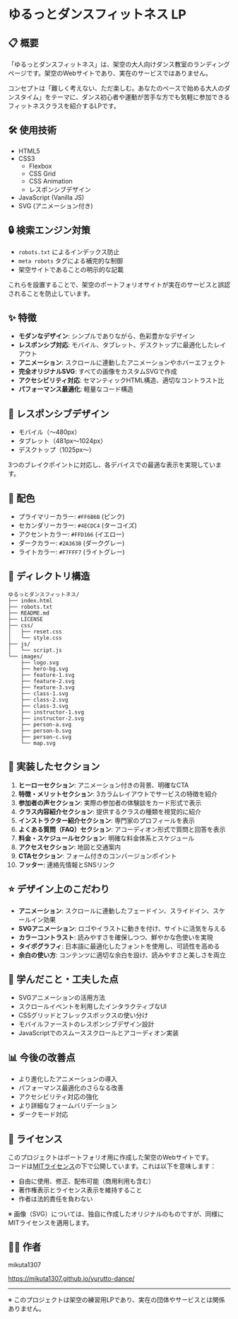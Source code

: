 # ゆるっとダンスフィットネス LP

## 📋 概要

「ゆるっとダンスフィットネス」は、架空の大人向けダンス教室のランディングページです。架空のWebサイトであり、実在のサービスではありません。

コンセプトは「難しく考えない、ただ楽しむ。あなたのペースで始める大人のダンスタイム」をテーマに、ダンス初心者や運動が苦手な方でも気軽に参加できるフィットネスクラスを紹介するLPです。

## 🛠️ 使用技術

- HTML5
- CSS3
  - Flexbox
  - CSS Grid
  - CSS Animation
  - レスポンシブデザイン
- JavaScript (Vanilla JS)
- SVG (アニメーション付き)

## 🔒 検索エンジン対策

- `robots.txt` によるインデックス防止
- `meta robots` タグによる補完的な制御
- 架空サイトであることの明示的な記載

これらを設置することで、架空のポートフォリオサイトが実在のサービスと誤認されることを防止しています。

## ✨ 特徴

- **モダンなデザイン**: シンプルでありながら、色彩豊かなデザイン
- **レスポンシブ対応**: モバイル、タブレット、デスクトップに最適化したレイアウト
- **アニメーション**: スクロールに連動したアニメーションやホバーエフェクト
- **完全オリジナルSVG**: すべての画像をカスタムSVGで作成
- **アクセシビリティ対応**: セマンティックHTML構造、適切なコントラスト比
- **パフォーマンス最適化**: 軽量なコード構造

## 📱 レスポンシブデザイン

- モバイル（～480px）
- タブレット（481px～1024px）
- デスクトップ（1025px～）

3つのブレイクポイントに対応し、各デバイスでの最適な表示を実現しています。

## 🎨 配色

- プライマリーカラー: `#FF6B6B` (ピンク)
- セカンダリーカラー: `#4ECDC4` (ターコイズ)
- アクセントカラー: `#FFD166` (イエロー)
- ダークカラー: `#2A363B` (ダークグレー)
- ライトカラー: `#F7FFF7` (ライトグレー)

## 📂 ディレクトリ構造

```
ゆるっとダンスフィットネス/
├── index.html
├── robots.txt
├── README.md
├── LICENSE
├── css/
│   ├── reset.css
│   └── style.css
├── js/
│   └── script.js
└── images/
    ├── logo.svg
    ├── hero-bg.svg
    ├── feature-1.svg
    ├── feature-2.svg
    ├── feature-3.svg
    ├── class-1.svg
    ├── class-2.svg
    ├── class-3.svg
    ├── instructor-1.svg
    ├── instructor-2.svg
    ├── person-a.svg
    ├── person-b.svg
    ├── person-c.svg
    └── map.svg
```

## 🌟 実装したセクション

1. **ヒーローセクション**: アニメーション付きの背景、明確なCTA
2. **特徴・メリットセクション**: 3カラムレイアウトでサービスの特徴を紹介
3. **参加者の声セクション**: 実際の参加者の体験談をカード形式で表示
4. **クラス内容紹介セクション**: 提供するクラスの種類を視覚的に紹介
5. **インストラクター紹介セクション**: 専門家のプロフィールを表示
6. **よくある質問（FAQ）セクション**: アコーディオン形式で質問と回答を表示
7. **料金・スケジュールセクション**: 明確な料金体系とスケジュール
8. **アクセスセクション**: 地図と交通案内
9. **CTAセクション**: フォーム付きのコンバージョンポイント
10. **フッター**: 連絡先情報とSNSリンク

## ⭐ デザイン上のこだわり

- **アニメーション**: スクロールに連動したフェードイン、スライドイン、スケールイン効果
- **SVGアニメーション**: ロゴやイラストに動きを付け、サイトに活気を与える
- **カラーコントラスト**: 読みやすさを確保しつつ、鮮やかな色使いを実現
- **タイポグラフィ**: 日本語に最適化したフォントを使用し、可読性を高める
- **余白の使い方**: コンテンツに適切な余白を設け、読みやすさと美しさを両立

## 📝 学んだこと・工夫した点

- SVGアニメーションの活用方法
- スクロールイベントを利用したインタラクティブなUI
- CSSグリッドとフレックスボックスの使い分け
- モバイルファーストのレスポンシブデザイン設計
- JavaScriptでのスムーススクロールとアコーディオン実装

## 📊 今後の改善点

- より進化したアニメーションの導入
- パフォーマンス最適化のさらなる改善
- アクセシビリティ対応の強化
- より詳細なフォームバリデーション
- ダークモード対応

## 📜 ライセンス

このプロジェクトはポートフォリオ用に作成した架空のWebサイトです。  
コードは[MITライセンス](LICENSE)の下で公開しています。これは以下を意味します：

- 自由に使用、修正、配布可能（商用利用も含む）
- 著作権表示とライセンス表示を維持すること
- 作者は法的責任を負わない

※ 画像（SVG）については、独自に作成したオリジナルのものですが、同様にMITライセンスを適用します。

## 👨‍💻 作者

mikuta1307 

https://mikuta1307.github.io/yurutto-dance/

---

※ このプロジェクトは架空の練習用LPであり、実在の団体やサービスとは関係ありません。
